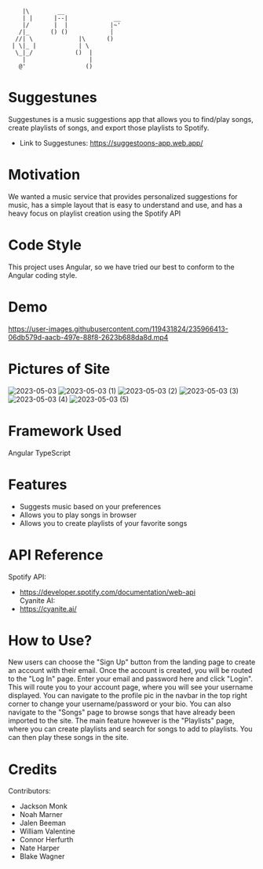         |\        __
        | |      |--|             __
        |/       |  |            |~'
       /|_      () ()            |
      //| \             |\      ()
     | \|_ |            | \
      \_|_/            ()  |
        |                  |
       @'                 ()

# Suggestunes
Suggestunes is a music suggestions app that allows you to find/play songs, create playlists of songs, and export those playlists to Spotify.
* Link to Suggestunes: https://suggestoons-app.web.app/

# Motivation
We wanted a music service that provides personalized suggestions for music, has a simple layout that is easy to understand and use, and has a heavy focus on playlist creation using the Spotify API

# Code Style
This project uses Angular, so we have tried our best to conform to the Angular coding style.

# Demo
https://user-images.githubusercontent.com/119431824/235966413-06db579d-aacb-497e-88f8-2623b688da8d.mp4



# Pictures of Site
![2023-05-03](https://user-images.githubusercontent.com/111523827/235965779-c8dda1cf-3e72-423e-b885-cd508b51806c.png)
![2023-05-03 (1)](https://user-images.githubusercontent.com/111523827/235965868-7cbdf4d7-683a-44d3-9b3a-138a12501f8a.png)
![2023-05-03 (2)](https://user-images.githubusercontent.com/111523827/235965891-6eaf78f9-fcf7-4f3f-9390-aabfb4b0b12c.png)
![2023-05-03 (3)](https://user-images.githubusercontent.com/111523827/235965923-3e5c6ecb-6b47-4a18-a2ea-8ba5e9ff34f1.png)
![2023-05-03 (4)](https://user-images.githubusercontent.com/111523827/235965947-f8a74024-ae49-4ec3-8722-9bdb509d74bb.png)
![2023-05-03 (5)](https://user-images.githubusercontent.com/111523827/235966124-6b1ccbb3-a2dd-4ed6-8a76-e65da3bea5e4.png)


# Framework Used
Angular TypeScript

# Features
* Suggests music based on your preferences
* Allows you to play songs in browser
* Allows you to create playlists of your favorite songs

# API Reference
Spotify API:
* https://developer.spotify.com/documentation/web-api <br>
Cyanite AI:
* https://cyanite.ai/

# How to Use?
New users can choose the "Sign Up" button from the landing page to create an account with their email. Once the account is created, you will be routed to the "Log In" page. Enter your email and password here and click "Login". This will route you to your account page, where you will see your username displayed. You can navigate to the profile pic in the navbar in the top right corner to change your username/password or your bio. You can also navigate to the "Songs" page to browse songs that have already been imported to the site. The main feature however is the "Playlists" page, where you can create playlists and search for songs to add to playlists. You can then play these songs in the site.

# Credits
Contributors: 
* Jackson Monk
* Noah Marner
* Jalen Beeman
* William Valentine
* Connor Herfurth
* Nate Harper
* Blake Wagner
